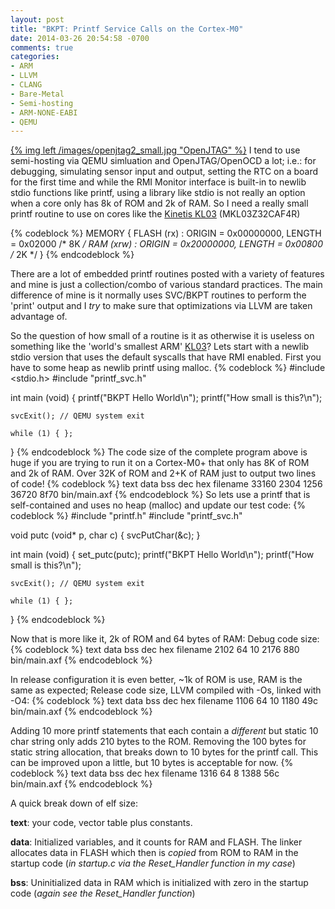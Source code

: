 ```yaml
---
layout: post
title: "BKPT: Printf Service Calls on the Cortex-M0"
date: 2014-03-26 20:54:58 -0700
comments: true
categories: 
- ARM
- LLVM
- CLANG
- Bare-Metal
- Semi-hosting
- ARM-NONE-EABI
- QEMU
---
```

[{% img left /images/openjtag2_small.jpg "OpenJTAG" %}](http://www.openjtag.org) I tend to use semi-hosting via QEMU simluation and OpenJTAG/OpenOCD a lot; i.e.: for debugging, simulating sensor input and output, setting the RTC on a board for the first time and while the RMI Monitor interface is built-in to newlib stdio functions like printf, using a library like stdio is not really an option when a core only has 8k of ROM and 2k of RAM. So I need a really small printf routine to use on cores like the [Kinetis KL03](http://www.freescale.com/webapp/sps/site/prod_summary.jsp?code=KL03) (MKL03Z32CAF4R)

{% codeblock %}
MEMORY
{
  FLASH (rx)      : ORIGIN = 0x00000000, LENGTH = 0x02000 /* 8K */
  RAM (xrw)       : ORIGIN = 0x20000000, LENGTH = 0x00800 /* 2K */
}
{% endcodeblock %}

There are a lot of embedded printf routines posted with a variety of features and mine is just a collection/combo of various standard practices. The main difference of mine is it normally uses SVC/BKPT routines to perform the 'print' output and I *try* to make sure that optimizations via LLVM are taken advantage of.

So the question of how small of a routine is it as otherwise it is useless on something like the 'world's smallest ARM' [KL03](http://cache.freescale.com/files/microcontrollers/doc/fact_sheet/KINETISKL03CSPFS.pdf?fpsp=1&Parent_nodeId=1390844042446720950044&Parent_pageType=product)? Lets start with a newlib stdio version that uses the default syscalls that have RMI enabled. First you have to some heap as newlib printf using malloc. 
{% codeblock %}
#include <stdio.h>
#include "printf_svc.h"

int main (void)
{
	printf("BKPT Hello World\n");
	printf("How small is this?\n");
	
	svcExit(); // QEMU system exit
	
	while (1) { };
}
{% endcodeblock %}
The code size of the complete program above is huge if you are trying to run it on a Cortex-M0+ that only has 8K of ROM and 2k of RAM. Over 32K of ROM and 2+K of RAM just to output two lines of code! 
{% codeblock %}
   text    data     bss     dec     hex filename
  33160    2304    1256   36720    8f70 bin/main.axf
{% endcodeblock %}
So lets use a printf that is self-contained and uses no heap (malloc) and update our test code:
{% codeblock %}
#include "printf.h"
#include "printf_svc.h"

void putc (void* p, char c)
{
	svcPutChar(&c);
}

int main (void)
{
	set_putc(putc);
	printf("BKPT Hello World\n");
	printf("How small is this?\n");
	
	svcExit(); // QEMU system exit
	
	while (1) { };
}
{% endcodeblock %}

Now that is more like it, 2k of ROM and 64 bytes of RAM: Debug code size:
{% codeblock %}
   text    data     bss     dec     hex filename
   2102      64      10    2176     880 bin/main.axf
{% endcodeblock %}

In release configuration it is even better, ~1k of ROM is use, RAM is the same as expected; Release code size, LLVM compiled with -Os, linked with -O4:
{% codeblock %}
   text    data     bss     dec     hex filename
   1106      64      10    1180     49c bin/main.axf
{% endcodeblock %}

Adding 10 more printf statements that each contain a *different* but static 10 char string only adds 210 bytes to the ROM. Removing the 100 bytes for static string allocation, that breaks down to 10 bytes for the printf call. This can be improved upon a little, but 10 bytes is acceptable for now.
{% codeblock %}
   text    data     bss     dec     hex filename
   1316      64       8    1388     56c bin/main.axf
{% endcodeblock %}   

A quick break down of elf size:

**text**: your code, vector table plus constants.

**data**: Initialized variables, and it counts for RAM and FLASH. The linker allocates data in FLASH which then is *copied* from ROM to RAM in the startup code (*in startup.c via the Reset_Handler function in my case*)

**bss**: Uninitialized data in RAM which is initialized with zero in the startup code (*again see the Reset_Handler function*)

